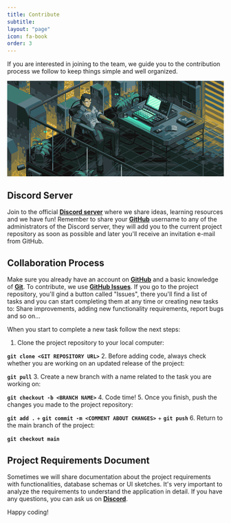 ```yaml
---
title: Contribute
subtitle:
layout: "page"
icon: fa-book
order: 3
---
```


If you are interested in joining to the team, we guide you to the contribution process we follow to keep things simple and well organized.

<img src="./assets/images/contribution_pic.gif" alt="A pixel art man sitting in a porch with a computer" />

## Discord Server
Join to the official **[Discord server](https://discord.gg/FtSPkuyhGB)** where we share ideas, learning resources and we have fun!
Remember to share your **[GitHub](https://github.com)** username to any of the administrators of the Discord server, they will add you to the current
project repository as soon as possible and later you'll receive an invitation e-mail from GitHub.

## Collaboration Process
Make sure you already have an account on **[GitHub](https://github.com)** and a basic knowledge of **[Git](https://git-scm.com)**.
To contribute, we use **[GitHub Issues](https://docs.github.com/en/issues/tracking-your-work-with-issues)**. If you go to the project repository,
you'll gind a button called "Issues", there you'll find a list of tasks and you can start completing them at any time or creating new tasks to:
Share improvements, adding new functionality requirements, report bugs and so on...

When you start to complete a new task follow the next steps:

1. Clone the project repository to your local computer:

**`git clone <GIT REPOSITORY URL>`**
2. Before adding code, always check whether you are working on an updated release of the project:

**`git pull`**
3. Create a new branch with a name related to the task you are working on:

**`git checkout -b <BRANCH NAME>`**
4. Code time!
5. Once you finish, push the changes you made to the project repository:

**`git add .`** + **`git commit -m <COMMENT ABOUT CHANGES>`** + **`git push`**
6. Return to the main branch of the project:

**`git checkout main`**

## Project Requirements Document
Sometimes we will share documentation about the project requirements with functionalities, database schemas or UI sketches. It's very important to analyze the requirements to understand the application in detail. If you have any questions, you can ask us on **[Discord](https://discord.gg/FtSPkuyhGB)**.

Happy coding!